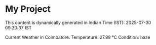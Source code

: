 # My Project

This content is dynamically generated in Indian Time (IST): 2025-07-30 09:20:37 IST


Current Weather in Coimbatore:
Temperature: 27.88 °C
Condition: haze

